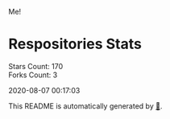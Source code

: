 Me!

# Respositories Stats
Stars Count: 170  
Forks Count: 3

2020-08-07 00:17:03  

This README is automatically generated by [🐰](https://github.com/rnitta/rnitta).
